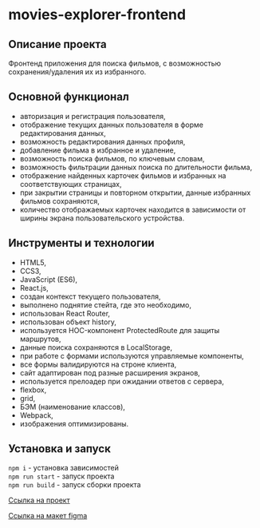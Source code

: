 # movies-explorer-frontend

## **Описание проекта**

Фронтенд приложения для поиска фильмов, с возможностью сохранения/удаления их из избранного. 

## **Основной функционал**

* авторизация и регистрация пользователя,
* отображение текущих данных пользователя в форме редактирования данных,
* возможность редактирования данных профиля,
* добавление фильма в избранное и удаление,
* возможность поиска фильмов, по ключевым словам,
* возможность фильтрации данных поиска по длительности фильма,
* отображение найденных карточек фильмов и избранных на соответствующих страницах,
* при закрытии страницы и повторном открытии, данные избранных фильмов сохраняются,
* количество отображаемых карточек находится в зависимости от ширины экрана пользовательского устройства.

## **Инструменты и технологии**

* HTML5,
* CCS3,
* JavaScript (ES6),
* React.js,
* создан контекст текущего пользователя,
* выполнено поднятие стейта, где это необходимо,
* использован React Router,
* использован объект history,
* используется HOC-компонент ProtectedRoute для защиты маршрутов,
* данные поиска сохраняются в LocalStorage,
* при работе с формами используются управляемые компоненты,
* все формы валидируются на строне клиента,
* сайт адаптирован под разные расширения экранов,
* используется прелоадер при ожидании ответов с сервера,
* flexbox,
* grid,
* БЭМ (наименование классов),
* Webpack,
* изображения оптимизированы.

## **Установка и запуск**

`npm i` - установка зависимостей  
`npm run start` - запуск проекта  
`npm run build` - запуск сборки проекта  

[Ссылка на проект](https://movies-diploma.nomorepartiesxyz.ru)

[Ссылка на макет figma](https://www.figma.com/file/f36vqLEgAE00oOB9cKuuSq/Diploma-Copy)
